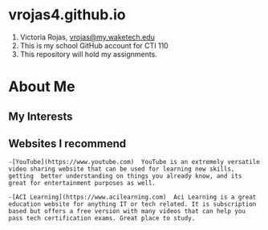 # vrojas4.github.io

1. Victoria Rojas, vrojas@my.waketech.edu
2. This is my school GitHub account for CTI 110
3. This repository will hold my assignments.

# About Me
## My Interests
## Websites I recommend
	-[YouTube](https://www.youtube.com)  YouTube is an extremely versatile video sharing website that can be used for learning new skills, getting 	better understanding on things you already know, and its great for entertainment purposes as well.

	-[ACI Learning](https://www.acilearning.com)  Aci Learning is a great education website for anything IT or tech related. It is subscription based but offers a free version with many videos that can help you pass tech certification exams. Great place to study.